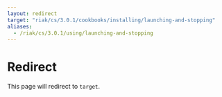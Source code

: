 ```yaml
---
layout: redirect
target: "riak/cs/3.0.1/cookbooks/installing/launching-and-stopping"
aliases:
  - /riak/cs/3.0.1/using/launching-and-stopping
---
```


# Redirect

This page will redirect to `target`.
